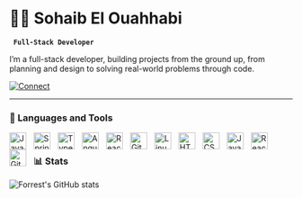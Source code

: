 # 🏄‍♂️ Sohaib El Ouahhabi

**` Full-Stack Developer`**

I’m a full-stack developer, building projects from the ground up, from planning and design to solving real-world problems through code.

<p align="left">
   <a href="https://www.linkedin.com/in/sohaib-el-ouahhabi-50295823a?utm_source=share&utm_campaign=share_via&utm_content=profile&utm_medium=ios_app">
      <img alt="Connect" title="Let’s connect on LinkedIn!" src="https://custom-icon-badges.demolab.com/badge/Connect-1155ba?style=for-the-badge&logo=person-add&logoColor=white&color=236ad3"/>
   </a>
</p>


---

### 🧰 Languages and Tools

<img align="left" alt="Java" width="30px" style="padding-right:10px;" src="https://cdn.jsdelivr.net/gh/devicons/devicon/icons/java/java-original.svg"/>
<img align="left" alt="Spring" width="30px" style="padding-right:10px;" src="https://cdn.jsdelivr.net/gh/devicons/devicon/icons/spring/spring-original.svg" />
<img align="left" alt="TypeScript" width="30px" style="padding-right:10px;" src="https://cdn.jsdelivr.net/gh/devicons/devicon/icons/typescript/typescript-plain.svg" />
<img align="left" alt="Angular" width="30px" style="padding-right:10px;" src="https://cdn.jsdelivr.net/gh/devicons/devicon/icons/angularjs/angularjs-plain.svg" />
<img align="left" alt="React" width="30px" style="padding-right:10px;" src="https://cdn.jsdelivr.net/gh/devicons/devicon/icons/react/react-original.svg" />
<img align="left" alt="Git" width="30px" style="padding-right:10px;" src="https://cdn.jsdelivr.net/gh/devicons/devicon/icons/laravel/laravel-original.svg" />
<img align="left" alt="Linux" width="30px" style="padding-right:10px;" src="https://cdn.jsdelivr.net/gh/devicons/devicon/icons/linux/linux-original.svg" />
<img align="left" alt="HTML" width="30px" style="padding-right:10px;" src="https://cdn.jsdelivr.net/gh/devicons/devicon/icons/html5/html5-plain.svg" />
<img align="left" alt="CSS" width="30px" style="padding-right:10px;" src="https://cdn.jsdelivr.net/gh/devicons/devicon/icons/css3/css3-plain.svg" />
<img align="left" alt="JavaScript" width="30px" style="padding-right:10px;" src="https://cdn.jsdelivr.net/gh/devicons/devicon/icons/javascript/javascript-plain.svg" />
<img align="left" alt="React" width="30px" style="padding-right:10px;" src="https://cdn.jsdelivr.net/gh/devicons/devicon/icons/react/react-original.svg" />
<img align="left" alt="GitHub" width="30px" style="padding-right:10px;" src="https://cdn.jsdelivr.net/gh/devicons/devicon/icons/github/github-original.svg" />
<br />


### 📊 Stats

![Forrest's GitHub stats](https://github-readme-stats.vercel.app/api?username=sohaib-elouahhabi&show_icons=true&theme=gruvbox)

<!-- ![GitHub Streak](https://streak-stats.demolab.com?user=sohaib-elouahhab&theme=gruvbox&border_radius=4.5) -->

#
<!--
<details>
 <summary><h3>👨‍💻 Sohaib El Ouahhabi's Coding Journey</h3></summary>
   I'm a recent software development graduate, passionate about the endless possibilities in the tech world. Throughout my studies and internships, I've had the chance to dive into various technologies and frameworks, which allowed me to strengthen my skills and apply them in real-world scenarios. Along the way, I gained hands-on experience with tools and languages like Laravel, Spring, Java, Angular, Git, and GitHub, each adding to my toolkit as a developer. These experiences have not only shaped my technical abilities but also deepened my enthusiasm for solving complex problems and contributing to impactful projects as I step into my career.
-->
